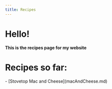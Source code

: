 ```yaml
---
title: Recipes
---
```


Hello!
=====

**This is the recipes page for my website**
<h1> Recipes so far:</h1>
- [Stovetop Mac and Cheese](macAndCheese.md)

